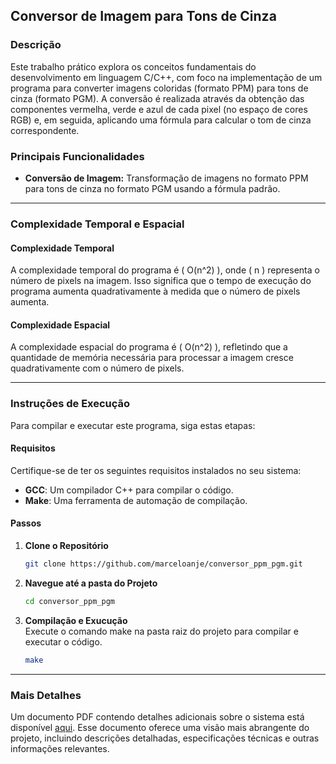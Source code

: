 ## Conversor de Imagem para Tons de Cinza

### Descrição

Este trabalho prático explora os conceitos fundamentais do desenvolvimento em linguagem C/C++, com foco na implementação de um programa para converter imagens coloridas (formato PPM) para tons de cinza (formato PGM). A conversão é realizada através da obtenção das componentes vermelha, verde e azul de cada pixel (no espaço de cores RGB) e, em seguida, aplicando uma fórmula para calcular o tom de cinza correspondente. 

### Principais Funcionalidades

- **Conversão de Imagem:** Transformação de imagens no formato PPM para tons de cinza no formato PGM usando a fórmula padrão.

---

### Complexidade Temporal e Espacial

#### Complexidade Temporal

A complexidade temporal do programa é \( O(n^2) \), onde \( n \) representa o número de pixels na imagem. Isso significa que o tempo de execução do programa aumenta quadrativamente à medida que o número de pixels aumenta.

#### Complexidade Espacial

A complexidade espacial do programa é \( O(n^2) \), refletindo que a quantidade de memória necessária para processar a imagem cresce quadrativamente com o número de pixels.

---

### Instruções de Execução

Para compilar e executar este programa, siga estas etapas:

#### Requisitos

Certifique-se de ter os seguintes requisitos instalados no seu sistema:

- **GCC**: Um compilador C++ para compilar o código.
- **Make**: Uma ferramenta de automação de compilação.

#### Passos

1. **Clone o Repositório**
   ```bash
   git clone https://github.com/marceloanje/conversor_ppm_pgm.git
   ```

2. **Navegue até a pasta do Projeto**
   ```bash
   cd conversor_ppm_pgm
   ```

3. **Compilação e Exucução**       
   Execute o comando make na pasta raiz do projeto para compilar e executar o código.
   ```bash
   make
   ```

---

### Mais Detalhes

Um documento PDF contendo detalhes adicionais sobre o sistema está disponível [aqui](). Esse documento oferece uma visão mais abrangente do projeto, incluindo descrições detalhadas, especificações técnicas e outras informações relevantes.

